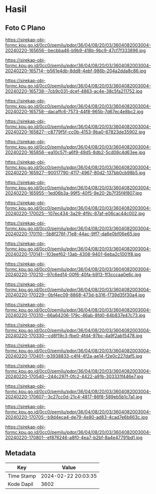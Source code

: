 # Hasil

## Foto C Plano

https://sirekap-obj-formc.kpu.go.id/0cc0/pemilu/pdpr/36/04/08/20/03/3604082003004-20240220-165656--becbba46-b9b9-418b-9bc9-47cf7f333896.jpg

https://sirekap-obj-formc.kpu.go.id/0cc0/pemilu/pdpr/36/04/08/20/03/3604082003004-20240220-165714--b561e4db-8dd8-4ebf-986b-204a2dda8c86.jpg

https://sirekap-obj-formc.kpu.go.id/0cc0/pemilu/pdpr/36/04/08/20/03/3604082003004-20240220-165738--7cb9c031-dcef-4863-ac4e-38c5fa211752.jpg

https://sirekap-obj-formc.kpu.go.id/0cc0/pemilu/pdpr/36/04/08/20/03/3604082003004-20240220-165758--dacaffc6-7573-44f8-965b-7d67ec4e8bc2.jpg

https://sirekap-obj-formc.kpu.go.id/0cc0/pemilu/pdpr/36/04/08/20/03/3604082003004-20240220-165827--c8779f5f-cc0b-4153-9ba0-67823de35902.jpg

https://sirekap-obj-formc.kpu.go.id/0cc0/pemilu/pdpr/36/04/08/20/03/3604082003004-20240220-165856--ea10c57f-a6f9-49d5-8db2-5cd08c4d63ee.jpg

https://sirekap-obj-formc.kpu.go.id/0cc0/pemilu/pdpr/36/04/08/20/03/3604082003004-20240220-165927--90017790-4117-4967-80d2-137bb0cb98b5.jpg

https://sirekap-obj-formc.kpu.go.id/0cc0/pemilu/pdpr/36/04/08/20/03/3604082003004-20240220-165955--1ed06b3a-99f5-40f5-9e20-2b7f35f4f807.jpg

https://sirekap-obj-formc.kpu.go.id/0cc0/pemilu/pdpr/36/04/08/20/03/3604082003004-20240220-170025--107ec434-3a29-4f9c-87af-e06cac44c002.jpg

https://sirekap-obj-formc.kpu.go.id/0cc0/pemilu/pdpr/36/04/08/20/03/3604082003004-20240220-170110--5b8f276f-71e8-44ac-9ff7-da6e0bf06e65.jpg

https://sirekap-obj-formc.kpu.go.id/0cc0/pemilu/pdpr/36/04/08/20/03/3604082003004-20240220-170141--103eef62-13ab-4308-9401-6eba2c1001f8.jpg

https://sirekap-obj-formc.kpu.go.id/0cc0/pemilu/pdpr/36/04/08/20/03/3604082003004-20240220-170210--97c6ed14-00f6-40fa-b913-1f3cccaa0e6c.jpg

https://sirekap-obj-formc.kpu.go.id/0cc0/pemilu/pdpr/36/04/08/20/03/3604082003004-20240220-170229--0bf4ec09-8868-473d-b316-f739d35f30a4.jpg

https://sirekap-obj-formc.kpu.go.id/0cc0/pemilu/pdpr/36/04/08/20/03/3604082003004-20240220-170310--66a64206-179c-46ab-8fd0-64b837e47c73.jpg

https://sirekap-obj-formc.kpu.go.id/0cc0/pemilu/pdpr/36/04/08/20/03/3604082003004-20240220-170330--cd8f19c3-fbe0-4fd4-97bc-4a9f2ab15478.jpg

https://sirekap-obj-formc.kpu.go.id/0cc0/pemilu/pdpr/36/04/08/20/03/3604082003004-20240220-170401--b3938833-c4f4-4f2a-ae14-f2e0c227daf5.jpg

https://sirekap-obj-formc.kpu.go.id/0cc0/pemilu/pdpr/36/04/08/20/03/3604082003004-20240220-170540--244c297f-0fc2-4422-a91b-303331f446e7.jpg

https://sirekap-obj-formc.kpu.go.id/0cc0/pemilu/pdpr/36/04/08/20/03/3604082003004-20240220-170607--3c27cc0d-21c4-4817-86f8-589eb5b1c7a1.jpg

https://sirekap-obj-formc.kpu.go.id/0cc0/pemilu/pdpr/36/04/08/20/03/3604082003004-20240220-170705--b9d4eca4-de79-4e80-ad83-4cad7e6b663c.jpg

https://sirekap-obj-formc.kpu.go.id/0cc0/pemilu/pdpr/36/04/08/20/03/3604082003004-20240220-170801--ef876246-a8f0-4ea7-b2bf-8a4e47791bd1.jpg


## Metadata

| Key        | Value               |
| ---------- | ------------------- |
| Time Stamp | 2024-02-22 20:03:35 |
| Kode Dapil | 3602                |



